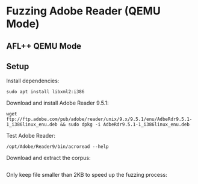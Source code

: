 # Fuzzing Adobe Reader (QEMU Mode)




## AFL++ QEMU Mode




## Setup

Install dependencies:

```shell
sudo apt install libxml2:i386
```

Download and install Adobe Reader 9.5.1:

```shell
wget ftp://ftp.adobe.com/pub/adobe/reader/unix/9.x/9.5.1/enu/AdbeRdr9.5.1-1_i386linux_enu.deb && sudo dpkg -i AdbeRdr9.5.1-1_i386linux_enu.deb
```

Test Adobe Reader:

```shell
/opt/Adobe/Reader9/bin/acroread --help
```

Download and extract the corpus:

```shell

```

Only keep file smaller than 2KB to speed up the fuzzing process:

```shell

```

